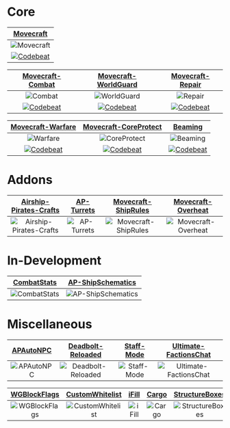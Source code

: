 # Core
| [Movecraft](https://github.com/APDevTeam/Movecraft) |
| :---: 
| ![Movecraft](https://github.com/APDevTeam/Movecraft/actions/workflows/gradle.yml/badge.svg?branch=main) |
| [![Codebeat](https://codebeat.co/badges/96b0350f-f9c8-4eff-93b6-4d45ecf39918)](https://codebeat.co/projects/github-com-apdevteam-movecraft-main) |

| [Movecraft-Combat](https://github.com/APDevTeam/Movecraft-Combat) | [Movecraft-WorldGuard](https://github.com/APDevTeam/Movecraft-WorldGuard) | [Movecraft-Repair](https://github.com/APDevTeam/Movecraft-Repair) |
| :---: | :---: | :---: |
| ![Combat](https://github.com/APDevTeam/Movecraft-Combat/actions/workflows/gradle.yml/badge.svg?branch=main) | ![WorldGuard](https://github.com/APDevTeam/Movecraft-WorldGuard/actions/workflows/gradle.yml/badge.svg?branch=main) | ![Repair](https://github.com/APDevTeam/Movecraft-Repair/actions/workflows/gradle.yml/badge.svg?branch=main) |
| [![Codebeat](https://codebeat.co/badges/8ea3227d-0125-4cd5-896f-834f66011791)](https://codebeat.co/projects/github-com-apdevteam-movecraft-combat-main) | [![Codebeat](https://codebeat.co/badges/995849d2-3017-4a93-a9bb-2dcf00c661bd)](https://codebeat.co/projects/github-com-apdevteam-movecraft-worldguard-main) | [![Codebeat](https://codebeat.co/badges/ff25e74b-fac0-4b21-8dc3-adf7121a6dca)](https://codebeat.co/projects/github-com-apdevteam-movecraft-repair-main) |

| [Movecraft-Warfare](https://github.com/APDevTeam/Movecraft-Warfare) | [Movecraft-CoreProtect](https://github.com/APDevTeam/Movecraft-CoreProtect) | [Beaming](https://github.com/APDevTeam/Beaming) |
| :---: | :---: | :---: |
| ![Warfare](https://github.com/APDevTeam/Movecraft-Warfare/actions/workflows/gradle.yml/badge.svg?branch=main)| ![CoreProtect](https://github.com/APDevTeam/Movecraft-CoreProtect/actions/workflows/gradle.yml/badge.svg?branch=main) | ![Beaming](https://github.com/APDevTeam/Beaming/actions/workflows/gradle.yml/badge.svg?branch=main) |
| [![Codebeat](https://codebeat.co/badges/e2223b85-5404-483d-a3b7-e02f4ea0064d)](https://codebeat.co/projects/github-com-apdevteam-movecraft-warfare-main) | [![Codebeat](https://codebeat.co/badges/87bbc484-2fe8-48fd-89d9-fd22977ccc6a)](https://codebeat.co/projects/github-com-apdevteam-movecraft-coreprotect-main) | [![Codebeat](https://codebeat.co/badges/d550e8aa-8b68-4c59-8d36-4cfc19ffdb6f)](https://codebeat.co/projects/github-com-apdevteam-beaming-main) |

# Addons
| [Airship-Pirates-Crafts](https://github.com/APDevTeam/Airship-Pirates-Crafts) | [AP-Turrets](https://github.com/APDevTeam/Ap-Turrets) | [Movecraft-ShipRules](https://github.com/APDevTeam/Movecraft-ShipRules) | [Movecraft-Overheat](https://github.com/APDevTeam/Movecraft-Overheat) |
| :---: | :---: | :---: | :---: |
| ![Airship-Pirates-Crafts](https://github.com/APDevTeam/Airship-Pirates-Crafts/actions/workflows/main.yml/badge.svg?branch=main) | ![AP-Turrets](https://github.com/APDevTeam/Ap-Turrets/actions/workflows/gradle.yml/badge.svg?branch=main) | ![Movecraft-ShipRules](https://github.com/APDevTeam/Movecraft-ShipRules/actions/workflows/gradle.yml/badge.svg?branch=main) | ![Movecraft-Overheat](https://github.com/APDevTeam/Movecraft-Overheat/actions/workflows/maven.yml/badge.svg?branch=main) |

# In-Development
| [CombatStats](https://github.com/APDevTeam/CombatStats) | [AP-ShipSchematics](https://github.com/drfiveminusmint/AP-ShipSchematics) |
| :---: | :---: |
| ![CombatStats](https://github.com/APDevTeam/CombatStats/actions/workflows/gradle.yml/badge.svg?branch=main) | ![AP-ShipSchematics](https://github.com/drfiveminusmint/AP-ShipSchematics/actions/workflows/gradle.yml/badge.svg?branch=main) |

# Miscellaneous
| [APAutoNPC](https://github.com/APDevTeam/APAutoNPC) | [Deadbolt-Reloaded](https://github.com/TylerS1066/Deadbolt-Reloaded) | [Staff-Mode](https://github.com/APDevTeam/Staff-Mode) | [Ultimate-FactionsChat](https://github.com/TylerS1066/Ultimate-FactionsChat) |
| :---: | :---: | :---: | :---: |
| ![APAutoNPC](https://github.com/APDevTeam/APAutoNPC/actions/workflows/gradle.yml/badge.svg?branch=main) | ![Deadbolt-Reloaded](https://github.com/TylerS1066/Deadbolt-Reloaded/actions/workflows/gradle.yml/badge.svg?branch=main) | ![Staff-Mode](https://github.com/APDevTeam/Staff-Mode/actions/workflows/maven.yml/badge.svg?branch=main) | ![Ultimate-FactionsChat](https://github.com/TylerS1066/Ultimate-FactionsChat/actions/workflows/gradle.yml/badge.svg?branch=main) |

| [WGBlockFlags](https://github.com/TylerS1066/WGBlockFlags/) | [CustomWhitelist](https://github.com/APDevTeam/CustomWhitelist/) | [iFill](https://github.com/APDevTeam/iFill) | [Cargo](https://github.com/APDevTeam/APCargoMerchant) | [StructureBoxes](https://github.com/APDevTeam/StructureBoxes) |
| :---: | :---: | :---: | :---: | :---: |
| ![WGBlockFlags](https://github.com/TylerS1066/WGBlockFlags/actions/workflows/maven.yml/badge.svg?branch=main) | ![CustomWhitelist](https://github.com/APDevTeam/CustomWhitelist/actions/workflows/maven.yml/badge.svg?branch=main) | ![iFill](https://github.com/APDevTeam/iFill/actions/workflows/maven.yml/badge.svg?branch=main) | ![Cargo](https://github.com/APDevTeam/APCargoMerchant/actions/workflows/gradle.yml/badge.svg?branch=main) | ![StructureBoxes](https://github.com/APDevTeam/StructureBoxes/actions/workflows/gradle.yml/badge.svg?branch=main) |
